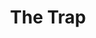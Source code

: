 ---
pid: ch64
title: The Trap
location_transcription: City Hall
coordinates: "[-75.162985335325, 39.952319504917]"
zipcode: 
gen_neighborhood: 
neighborhood: 
outside_phl: 
age: '56'
age_range: 50-59
instagram: 
image_file_name: ch_64.jpg
proposal_transcription: |-
  President Trump caught in a trap (Trap is a metaphor)
  //Large suited body// with //Short fat fingers// trapped in a mousetrap-like contraption. On the trap, a //Block of cheese represents Philadelphia//
topic: Person,Politics
topic_summary: 0, 0, 0
type: Sculpture Statue
keywords_other: donald trump
credit: Helen, ENGLAND
image_labels: 
twitter: 
facebook: 
permalink: "/monuments/ch64/"
layout: item-page
---